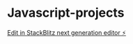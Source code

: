 # Javascript-projects

[Edit in StackBlitz next generation editor ⚡️](https://stackblitz.com/~/github.com/saurabhbaraskar9/Javascript-projects)